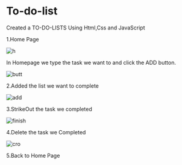 # To-do-list
Created a TO-DO-LISTS Using Html,Css and JavaScript

1.Home Page

![h](https://github.com/maha-moni123/To-do-list/assets/135324405/0405e9c8-988f-465e-aa0e-46af5e3e1f4e)

In Homepage we type the task we want to and click the ADD button.

![butt](https://github.com/maha-moni123/To-do-list/assets/135324405/35400898-7162-4fc1-98a2-c35038f0d3dc)

2.Added the list we want to complete

![add](https://github.com/maha-moni123/To-do-list/assets/135324405/b7370dd0-5265-4bae-bec5-38f68e5b316d)

3.StrikeOut the task we completed

![finish](https://github.com/maha-moni123/To-do-list/assets/135324405/2a4cd70a-0f4e-4824-8c0d-747f4b131fd6)

4.Delete the task we Completed

![cro](https://github.com/maha-moni123/To-do-list/assets/135324405/3fc47f24-820d-4fa9-8d18-4d1d991eb57c)

5.Back to Home Page



